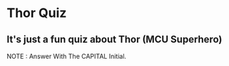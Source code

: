 # Thor Quiz
## It's just a fun quiz about Thor (MCU Superhero) <br/>
NOTE : Answer With The CAPITAL Initial.
